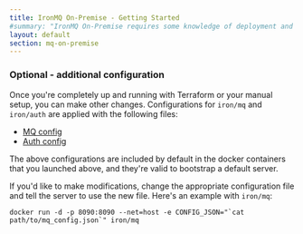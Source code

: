 ```yaml
---
title: IronMQ On-Premise - Getting Started
#summary: "IronMQ On-Premise requires some knowledge of deployment and server management. If you do not possess these skills please schedule a consultation with our team"
layout: default
section: mq-on-premise
---
```


### Optional - additional configuration

Once you're completely up and running with Terraform or your manual setup,
you can make other changes. Configurations for `iron/mq` and `iron/auth` are
applied with the following files:

* [MQ config](https://github.com/iron-io/enterprise/blob/master/mq_config.json)
* [Auth config](https://github.com/iron-io/enterprise/blob/master/auth_config.json)

The above configurations are included by default in the docker containers that
you launched above, and they're valid to bootstrap a default server.

If you'd like to make modifications, change the appropriate configuration file
and tell the server to use the new file. Here's an example with `iron/mq`:

```
docker run -d -p 8090:8090 --net=host -e CONFIG_JSON="`cat path/to/mq_config.json`" iron/mq
```
